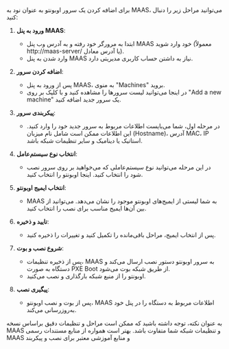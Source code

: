 برای اضافه کردن یک سرور اوبونتو به عنوان نود به MAAS، می‌توانید مراحل زیر را دنبال کنید:

1. **ورود به پنل MAAS**:
   - ابتدا به مرورگر خود رفته و به آدرس وب پنل MAAS خود وارد شوید (معمولاً http://maas-server/ یا آدرس معادل).
   - وارد شدن به پنل MAAS نیاز به داشتن حساب کاربری مدیریتی دارد.

2. **اضافه کردن سرور**:
   - پس از ورود به پنل MAAS، به منوی "Machines" بروید.
   - در اینجا می‌توانید لیست سرورها را مشاهده کنید و با کلیک بر روی "Add a new machine" یک سرور جدید اضافه کنید.

3. **پیکربندی سرور**:
   - در مرحله اول، شما می‌بایست اطلاعات مربوط به سرور جدید خود را وارد کنید. این اطلاعات ممکن است شامل نام میزبان (Hostname)، آدرس MAC، IP استاتیک یا دینامیک و سایر تنظیمات شبکه باشد.

4. **انتخاب نوع سیستم‌عامل**:
   - در این مرحله می‌توانید نوع سیستم‌عاملی که می‌خواهید بر روی سرور نصب شود را انتخاب کنید. اینجا اوبونتو را انتخاب کنید.

5. **انتخاب ایمیج اوبونتو**:
   - MAAS به شما لیستی از ایمیج‌های اوبونتو موجود را نشان می‌دهد. می‌توانید از بین آن‌ها ایمیج مناسب برای نصب را انتخاب کنید.

6. **تایید و ذخیره**:
   - پس از انتخاب ایمیج، مراحل باقی‌مانده را تکمیل کنید و تغییرات را ذخیره کنید.

7. **شروع نصب و بوت**:
   - پس از ذخیره تنظیمات، MAAS به سرور اوبونتو دستور نصب ارسال می‌کند و دستگاه به صورت PXE Boot از طریق شبکه بوت می‌شود.
   - اوبونتو را از منبع شبکه بارگذاری و نصب می‌کنید.

8. **پیگیری نصب**:
   - پس از بوت و نصب اوبونتو، MAAS اطلاعات مربوط به دستگاه را در پنل خود به‌روزرسانی می‌کند.

به عنوان نکته، توجه داشته باشید که ممکن است مراحل و تنظیمات دقیق براساس نسخه MAAS و تنظیمات شبکه شما متفاوت باشد. بهتر است همواره از منابع مستندات رسمی MAAS و منابع آموزشی معتبر برای نصب و پیکربند
